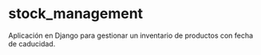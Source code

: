 # stock_management
Aplicación en Django para gestionar un inventario de productos con fecha de caducidad.
